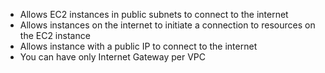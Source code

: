 - Allows EC2 instances in public subnets to connect to the internet
- Allows instances on the internet to initiate a connection to resources on the EC2 instance
- Allows instance with a public IP to connect to the internet
- You can have only Internet Gateway per VPC
